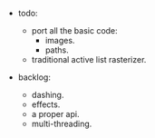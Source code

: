 
- todo:
    - port all the basic code:
        - images.
        - paths.
    - traditional active list rasterizer.



- backlog:
    - dashing.
    - effects.
    - a proper api.
    - multi-threading.


